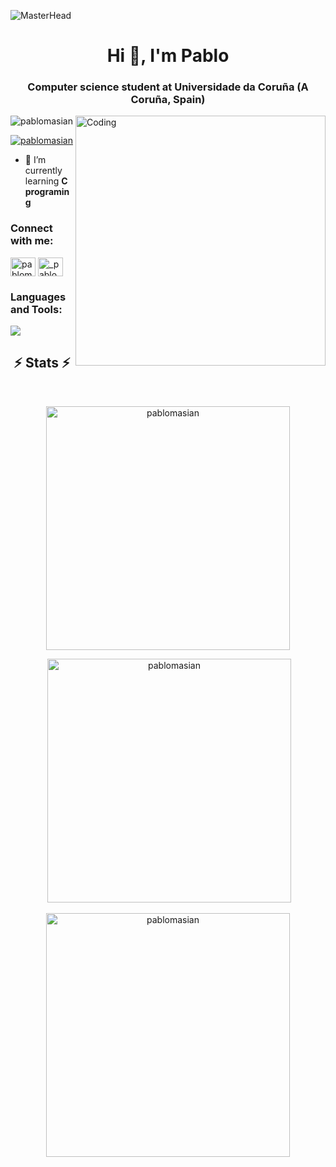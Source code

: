 ![MasterHead](https://camo.githubusercontent.com/372cc81336fdd6c37626741d8bc754bcb263b71f35618bc5d366715b8c772f95/68747470733a2f2f7669736d652e636f2f626c6f672f77702d636f6e74656e742f75706c6f6164732f323031392f31302f616e696d617465642d70726573656e746174696f6e2d736f6674776172652d6865616465722d776964652e676966)
<h1 align="center">Hi 👋, I'm Pablo</h1>
<h3 align="center">Computer science student at Universidade da Coruña (A Coruña, Spain)</h3>
<img align="right" alt="Coding" width="400" src="https://raw.githubusercontent.com/gist/MedRedha/fd8e2481bde2610c96b9aafde543879c/raw/88624e8d31c4295973dcb7c900dacf0edc0a6d99/coding.gif">

<p align="left"> <img src="https://komarev.com/ghpvc/?username=pablomasian&label=Profile%20views&color=0e75b6&style=flat" alt="pablomasian" /> </p>

<p align="left"> <a href="https://twitter.com/pablomasian" target="blank"><img src="https://img.shields.io/twitter/follow/pablomasian?logo=twitter&style=for-the-badge" alt="pablomasian" /></a> </p>

- 🌱 I’m currently learning **C programing**

<h3 align="left">Connect with me:</h3>
<p align="left">
<a href="https://twitter.com/pablomasian" target="blank"><img align="center" src="https://raw.githubusercontent.com/rahuldkjain/github-profile-readme-generator/master/src/images/icons/Social/twitter.svg" alt="pablomasian" height="30" width="40" /></a>
<a href="https://instagram.com/_pablomasian" target="blank"><img align="center" src="https://raw.githubusercontent.com/rahuldkjain/github-profile-readme-generator/master/src/images/icons/Social/instagram.svg" alt="_pablomasian" height="30" width="40" /></a>
</p>

<h3 align="left">Languages and Tools:</h3>
<p align="left">
  <a href="https://skillicons.dev">
    <img src="https://skillicons.dev/icons?i=c,py,java,html,ocaml,octave,r,linux&perline=7" />
  </a>
</p>

<h2 align="center"> ⚡ Stats ⚡ </h2>
<br>
<div align=center>
  
<p><img width=390 src="https://github-readme-stats.vercel.app/api/top-langs?username=pablomasian&show_icons=true&locale=en&layout=compact&theme=react" alt="pablomasian" /></p>

<p>&nbsp;<img width=390 src="https://github-readme-stats.vercel.app/api?username=pablomasian&show_icons=true&locale=en&theme=react" alt="pablomasian" /></p>

<p><img width=390 align="center" src="https://github-readme-streak-stats.herokuapp.com/?user=pablomasian&theme=react" alt="pablomasian" /></p>
